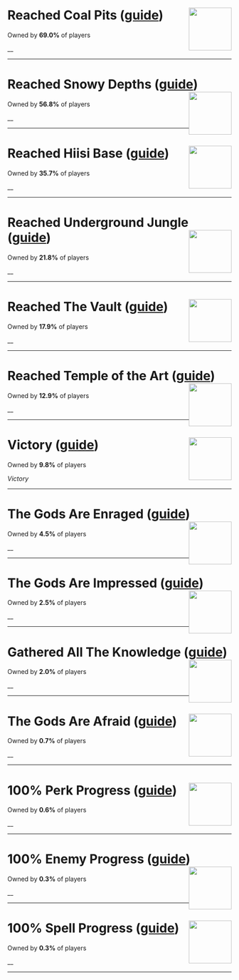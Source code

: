 # Reached Coal Pits ([guide](/guides/Noita/Reached_Coal_Pits.md)) <img style="float: right;" src="https://cdn.cloudflare.steamstatic.com/steamcommunity/public/images/apps/881100/758f9b900906a4dd07fc120aba01daf5e3851045.jpg" width="96" height="96">

Owned by **69.0%** of players

__

---

# Reached Snowy Depths ([guide](/guides/Noita/Reached_Snowy_Depths.md)) <img style="float: right;" src="https://cdn.cloudflare.steamstatic.com/steamcommunity/public/images/apps/881100/84d2845edbfe01a27b855f235023d7ea5f3e770a.jpg" width="96" height="96">

Owned by **56.8%** of players

__

---

# Reached Hiisi Base ([guide](/guides/Noita/Reached_Hiisi_Base.md)) <img style="float: right;" src="https://cdn.cloudflare.steamstatic.com/steamcommunity/public/images/apps/881100/c219c3651fcf6dd48c3db6fbbbbd18a39c397697.jpg" width="96" height="96">

Owned by **35.7%** of players

__

---

# Reached Underground Jungle ([guide](/guides/Noita/Reached_Underground_Jungle.md)) <img style="float: right;" src="https://cdn.cloudflare.steamstatic.com/steamcommunity/public/images/apps/881100/5183ddeee913f877125231433214d75809f2721b.jpg" width="96" height="96">

Owned by **21.8%** of players

__

---

# Reached The Vault ([guide](/guides/Noita/Reached_The_Vault.md)) <img style="float: right;" src="https://cdn.cloudflare.steamstatic.com/steamcommunity/public/images/apps/881100/7e66ed4b29a19b4fbe2a7ef4f7384aabaad2f57a.jpg" width="96" height="96">

Owned by **17.9%** of players

__

---

# Reached Temple of the Art ([guide](/guides/Noita/Reached_Temple_of_the_Art.md)) <img style="float: right;" src="https://cdn.cloudflare.steamstatic.com/steamcommunity/public/images/apps/881100/326dc54c8eb0c61eb48d48bda09bd3fe5c7f3521.jpg" width="96" height="96">

Owned by **12.9%** of players

__

---

# Victory ([guide](/guides/Noita/Victory.md)) <img style="float: right;" src="https://cdn.cloudflare.steamstatic.com/steamcommunity/public/images/apps/881100/0ce1e76c000037efd33d90d20bfa1b8c373b2e3a.jpg" width="96" height="96">

Owned by **9.8%** of players

_Victory_

---

# The Gods Are Enraged ([guide](/guides/Noita/The_Gods_Are_Enraged.md)) <img style="float: right;" src="https://cdn.cloudflare.steamstatic.com/steamcommunity/public/images/apps/881100/1c0696634744b2caceaff11b4de1ab0dcf7ab4a7.jpg" width="96" height="96">

Owned by **4.5%** of players

__

---

# The Gods Are Impressed ([guide](/guides/Noita/The_Gods_Are_Impressed.md)) <img style="float: right;" src="https://cdn.cloudflare.steamstatic.com/steamcommunity/public/images/apps/881100/b9aae70a7f07ca96cb9f531bff48119611e0227d.jpg" width="96" height="96">

Owned by **2.5%** of players

__

---

# Gathered All The Knowledge ([guide](/guides/Noita/Gathered_All_The_Knowledge.md)) <img style="float: right;" src="https://cdn.cloudflare.steamstatic.com/steamcommunity/public/images/apps/881100/c888cdb9375f8dc2a7ef516ddfb7f2822917aecb.jpg" width="96" height="96">

Owned by **2.0%** of players

__

---

# The Gods Are Afraid ([guide](/guides/Noita/The_Gods_Are_Afraid.md)) <img style="float: right;" src="https://cdn.cloudflare.steamstatic.com/steamcommunity/public/images/apps/881100/08794789c5e8c3f1f85e3993fb36a4b49ac29b91.jpg" width="96" height="96">

Owned by **0.7%** of players

__

---

# 100% Perk Progress ([guide](/guides/Noita/100__Perk_Progress.md)) <img style="float: right;" src="https://cdn.cloudflare.steamstatic.com/steamcommunity/public/images/apps/881100/4a730e833b0b3d1c626ea5036db56e81054b7d7b.jpg" width="96" height="96">

Owned by **0.6%** of players

__

---

# 100% Enemy Progress ([guide](/guides/Noita/100__Enemy_Progress.md)) <img style="float: right;" src="https://cdn.cloudflare.steamstatic.com/steamcommunity/public/images/apps/881100/18c76ae26e6cb5c0743863e8e31a45b203ce7fa9.jpg" width="96" height="96">

Owned by **0.3%** of players

__

---

# 100% Spell Progress ([guide](/guides/Noita/100__Spell_Progress.md)) <img style="float: right;" src="https://cdn.cloudflare.steamstatic.com/steamcommunity/public/images/apps/881100/fc37560f3506ab3cfd5e4f5513d6c8c2885a40ec.jpg" width="96" height="96">

Owned by **0.3%** of players

__

---

